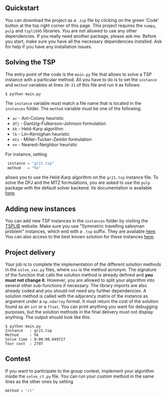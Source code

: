 ## Quickstart

You can download the project as a `.zip` file by clicking on the green 'Code' button at the top right corner of this page.
This project requires the `numpy`, `pulp` and `tsplib95` libraries.
You are not allowed to use any other dependencies. 
If you really need another package, please ask me.
Before you start, make sure you have all the necessary dependencies installed.
Ask for help if you have any installation issues.

## Solving the TSP

The entry point of the code is the `main.py` file that allows to solve a TSP instance with a particular method.
All you have to do is to set the `instance` and `method` variables at lines `30-31` of this file and run it as follows:
```
$ python main.py
```
The `instance` variable must match a file name that is located in the `instances` folder.
The `method` variable must be one of the following:

* `ac` - Ant-Colony heuristic
* `dfj` - Dantzig–Fulkerson–Johnson formulation
* `hk` - Held-Karp algorithm
* `lk` - Lin–Kernighan heuristic
* `mtz` - Miller–Tucker–Zemlin formulation
* `nn` - Nearest-Neighbor heuristic

For instance, setting
```python
 instance = "gr21.tsp"
 method   = "hk"
```
allows you to use the Held-Karp algorithm on the `gr21.tsp` instance file.
To solve the DFJ and the MTZ formulations, you are asked to use the `pulp` package with the default solver backend.
Its documentation is available [here](https://coin-or.github.io/pulp/).

## Adding new instances

You can add new TSP instances in the `instances` folder by visiting the [TSPLIB](http://comopt.ifi.uni-heidelberg.de/software/TSPLIB95/) website.
Make sure you use "Symmetric travelling salesman problem" instances, which end with a `.tsp` suffix.
They are available [here](http://comopt.ifi.uni-heidelberg.de/software/TSPLIB95/tsp/).
You can also access to the best known solution for these instances [here](http://comopt.ifi.uni-heidelberg.de/software/TSPLIB95/STSP.html).

## Project delivery

Your job is to complete the implementation of the different solution methods in the `solve_xxx.py` files, where `xxx` is the method acronym. 
The signature of the function that calls the solution method is already defined and **you must not change it**. 
However, you are allowed to split your algorithm into several other sub-functions if necessary. 
The library imports are also already coded and you should not need any further dependencies. 
A solution method is called with the adjacency matrix of the instance as argument under a `np.ndarray` format.
It must return the cost of the solution found as an `int` or a `float`.
You can print anything you want for debugging purposes, but the solution methods in the final delivery must not display anything.
The output should look like this:
```
$ python main.py
Instance   : gr21.tsp
Method     : hk
Solve time : 0:00:00.049727
Tour cost  : 2707
```

## Contest

If you want to participate to the group contest, implement your algorithm inside the `solve_ct.py` file.
You can run your custom method in the same lines as the other ones by setting
```python
method = "ct"
```



